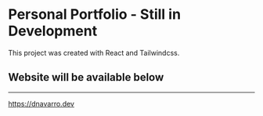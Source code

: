 # Personal Portfolio - Still in Development

This project was created with React and Tailwindcss.

## Website will be available below

************************

https://dnavarro.dev 
